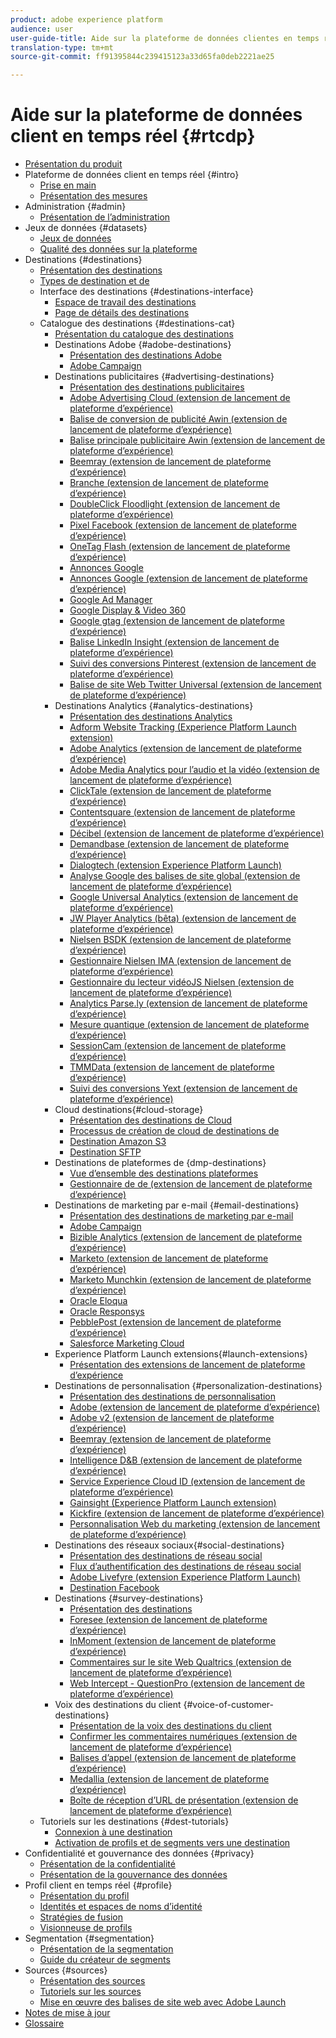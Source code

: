 ```yaml
---
product: adobe experience platform
audience: user
user-guide-title: Aide sur la plateforme de données clientes en temps réel
translation-type: tm+mt
source-git-commit: ff91395844c239415123a33d65fa0deb2221ae25

---
```



# Aide sur la plateforme de données client en temps réel {#rtcdp}

* [Présentation du produit](overview.md)
* Plateforme de données client en temps réel {#intro}
   * [Prise en main](get-started.md)
   * [Présentation des mesures](home-page-dashboards.md)
* Administration {#admin}
   * [Présentation de l’administration](administration/admin-overview.md)
* Jeux de données {#datasets}
   * [Jeux de données](datasets/dataset.md)
   * [Qualité des données sur la plateforme](datasets/data-quality.md)
* Destinations {#destinations}
   * [Présentation des destinations](destinations/destinations-overview.md)
   * [Types de destination et  de](/help/rtcdp/destinations/destination-types.md)
   * Interface des destinations {#destinations-interface}
      * [Espace de travail des destinations](destinations/destinations-workspace.md)
      * [Page de détails des destinations](destinations/destination-details-page.md)
   * Catalogue des destinations {#destinations-cat}
      * [Présentation du catalogue des destinations](destinations/destinations-catalog.md)
      * Destinations Adobe {#adobe-destinations}
         * [Présentation des destinations Adobe](destinations/adobe-destinations.md)
         * [Adobe Campaign](destinations/adobe-campaign-destination.md)
      * Destinations publicitaires {#advertising-destinations}
         * [Présentation des destinations publicitaires](destinations/advertising-destinations.md)
         * [Adobe Advertising Cloud (extension de lancement de plateforme d’expérience)](/help/rtcdp/destinations/adobe-advertising-cloud-extension.md)
         * [Balise de conversion de publicité Awin (extension de lancement de plateforme d’expérience)](/help/rtcdp/destinations/awin-conversiontag-extension.md)
         * [Balise principale publicitaire Awin (extension de lancement de plateforme d’expérience)](/help/rtcdp/destinations/awin-mastertag-extension.md)
         * [Beemray (extension de lancement de plateforme d’expérience)](/help/rtcdp/destinations/beemray-extension.md)
         * [Branche (extension de lancement de plateforme d’expérience)](/help/rtcdp/destinations/branch-extension.md)
         * [DoubleClick Floodlight (extension de lancement de plateforme d’expérience)](/help/rtcdp/destinations/doubleclick-floodlight-extension.md)
         * [Pixel Facebook (extension de lancement de plateforme d’expérience)](/help/rtcdp/destinations/facebook-pixel-extension.md)
         * [OneTag Flash (extension de lancement de plateforme d’expérience)](/help/rtcdp/destinations/flashtalking-extension.md)
         * [Annonces Google](/help/rtcdp/destinations/google-ads-destination.md)
         * [Annonces Google (extension de lancement de plateforme d’expérience)](/help/rtcdp/destinations/google-ads-extension.md)
         * [Google Ad Manager](/help/rtcdp/destinations/google-ad-manager-destination.md)
         * [Google Display &amp; Video 360](/help/rtcdp/destinations/google-dv360-destination.md)
         * [Google gtag (extension de lancement de plateforme d’expérience)](/help/rtcdp/destinations/gtag-advertising-extension.md)
         * [Balise LinkedIn Insight (extension de lancement de plateforme d’expérience)](/help/rtcdp/destinations/linkedin-extension.md)
         * [Suivi des conversions Pinterest (extension de lancement de plateforme d’expérience)](destinations/pinterest-extension.md)
         * [Balise de site Web Twitter Universal (extension de lancement de plateforme d’expérience)](destinations/twitter-uwt-extension.md)
      * Destinations Analytics {#analytics-destinations}
         * [Présentation des destinations Analytics](destinations/analytics-destinations.md)
         * [Adform Website Tracking (Experience Platform Launch extension)](/help/rtcdp/destinations/adform-extension.md)
         * [Adobe Analytics (extension de lancement de plateforme d’expérience)](/help/rtcdp/destinations/adobe-analytics-extension.md)
         * [Adobe Media Analytics pour l’audio et la vidéo (extension de lancement de plateforme d’expérience)](/help/rtcdp/destinations/adobe-video-analytics-extension.md)
         * [ClickTale (extension de lancement de plateforme d’expérience)](/help/rtcdp/destinations/clicktale-extension.md)
         * [Contentsquare (extension de lancement de plateforme d’expérience)](/help/rtcdp/destinations/contentsquare-extension.md)
         * [Décibel (extension de lancement de plateforme d’expérience)](/help/rtcdp/destinations/decibel-extension.md)
         * [Demandbase (extension de lancement de plateforme d’expérience)](/help/rtcdp/destinations/demandbase-extension.md)
         * [Dialogtech (extension Experience Platform Launch)](/help/rtcdp/destinations/dialogtech-extension.md)
         * [Analyse Google des balises de site global (extension de lancement de plateforme d’expérience)](/help/rtcdp/destinations/gtag-analytics-extension.md)
         * [Google Universal Analytics (extension de lancement de plateforme d’expérience)](/help/rtcdp/destinations/google-universal-analytics-extension.md)
         * [JW Player Analytics (bêta) (extension de lancement de plateforme d’expérience)](/help/rtcdp/destinations/jw-player-analytics-extension.md)
         * [Nielsen BSDK (extension de lancement de plateforme d’expérience)](destinations/nielsen-bsdk-extension.md)
         * [Gestionnaire Nielsen IMA (extension de lancement de plateforme d’expérience)](destinations/nielsen-ima-extension.md)
         * [Gestionnaire du lecteur vidéoJS Nielsen (extension de lancement de plateforme d’expérience)](destinations/nielsen-videojs-extension.md)
         * [Analytics Parse.ly (extension de lancement de plateforme d’expérience)](destinations/parsely-extension.md)
         * [Mesure quantique (extension de lancement de plateforme d’expérience)](destinations/quantum-metric-extension.md)
         * [SessionCam (extension de lancement de plateforme d’expérience)](destinations/sessioncam-extension.md)
         * [TMMData (extension de lancement de plateforme d’expérience)](destinations/tmmdata-extension.md)
         * [Suivi des conversions Yext (extension de lancement de plateforme d’expérience)](destinations/yext-extension.md)
      *  Cloud destinations{#cloud-storage}
         * [Présentation des destinations de  Cloud](destinations/cloud-storage-destinations.md)
         * [Processus de création de cloud  de  destinations de](/help/rtcdp/destinations/cloud-storage-destinations-workflow.md)
         * [Destination Amazon S3](destinations/amazon-s3-destination.md)
         * [Destination SFTP](destinations/sftp-destination.md)
      * Destinations de plateformes de  {dmp-destinations}
         * [Vue d’ensemble des destinations  plateformes](destinations/dmp-destinations.md)
         * [Gestionnaire de  de (extension de lancement de plateforme d’expérience)](/help/rtcdp/destinations/aam-dil-extension.md)
      * Destinations de marketing par e-mail {#email-destinations}
         * [Présentation des destinations de marketing par e-mail](destinations/email-marketing-destinations.md)
         * [Adobe Campaign](destinations/adobe-campaign-destination.md)
         * [Bizible Analytics (extension de lancement de plateforme d’expérience)](/help/rtcdp/destinations/bizible-extension.md)
         * [Marketo (extension de lancement de plateforme d’expérience)](destinations/marketo-extension.md)
         * [Marketo Munchkin (extension de lancement de plateforme d’expérience)](destinations/marketo-munchkin-extension.md)
         * [Oracle Eloqua](destinations/oracle-eloqua-destination.md)
         * [Oracle Responsys](destinations/oracle-responsys-destination.md)
         * [PebblePost (extension de lancement de plateforme d’expérience)](destinations/pebblepost-extension.md)
         * [Salesforce Marketing Cloud](destinations/salesforce-marketing-cloud-destination.md)
      * Experience Platform Launch extensions{#launch-extensions}
         * [Présentation des extensions de lancement de plateforme d’expérience](/help/rtcdp/destinations/experience-platform-launch-extensions.md)
      * Destinations de personnalisation {#personalization-destinations}
         * [Présentation des destinations de personnalisation](/help/rtcdp/destinations/personalization-destinations.md)
         * [Adobe (extension de lancement de plateforme d’expérience)](/help/rtcdp/destinations/adobe-target-extension.md)
         * [Adobe  v2 (extension de lancement de plateforme d’expérience)](/help/rtcdp/destinations/adobe-target-v2-extension.md)
         * [Beemray (extension de lancement de plateforme d’expérience)](/help/rtcdp/destinations/beemray-extension.md)
         * [Intelligence D&amp;B (extension de lancement de plateforme d’expérience)](/help/rtcdp/destinations/dnb-extension.md)
         * [Service Experience Cloud ID (extension de lancement de plateforme d’expérience)](/help/rtcdp/destinations/adobe-ecid-extension.md)
         * [Gainsight (Experience Platform Launch extension)](/help/rtcdp/destinations/gainsight-extension.md)
         * [Kickfire (extension de lancement de plateforme d’expérience)](/help/rtcdp/destinations/kickfire-extension.md)
         * [Personnalisation Web du marketing (extension de lancement de plateforme d’expérience)](destinations/marketo-web-personalization-extension.md)
      * Destinations des réseaux sociaux{#social-destinations}
         * [Présentation des destinations de réseau social](/help/rtcdp/destinations/social-network-destinations.md)
         * [Flux d’authentification des destinations de réseau social](/help/rtcdp/destinations/social-network-destinations-workflow.md)
         * [Adobe Livefyre (extension Experience Platform Launch)](/help/rtcdp/destinations/adobe-livefyre-extension.md)
         * [Destination Facebook](/help/rtcdp/destinations/facebook-destination.md)
      * Destinations {#survey-destinations}
         * [Présentation des destinations](/help/rtcdp/destinations/survey-destinations.md)
         * [Foresee (extension de lancement de plateforme d’expérience)](/help/rtcdp/destinations/foresee-extension.md)
         * [InMoment (extension de lancement de plateforme d’expérience)](/help/rtcdp/destinations/inmoment-extension.md)
         * [Commentaires sur le site Web Qualtrics (extension de lancement de plateforme d’expérience)](destinations/qualtrics-extension.md)
         * [Web Intercept  - QuestionPro (extension de lancement de plateforme d’expérience)](/help/rtcdp/destinations/web-intercept-surveys-extension.md)
      * Voix des destinations du client {#voice-of-customer-destinations}
         * [Présentation de la voix des destinations du client](/help/rtcdp/destinations/voice-of-customer-destinations.md)
         * [Confirmer les commentaires numériques (extension de lancement de plateforme d’expérience)](/help/rtcdp/destinations/confirmit-digital-feedback-extension.md)
         * [Balises d’appel (extension de lancement de plateforme d’expérience)](/help/rtcdp/destinations/invoca-extension.md)
         * [Medallia (extension de lancement de plateforme d’expérience)](destinations/medallia-extension.md)
         * [Boîte de réception d’URL de présentation (extension de lancement de plateforme d’expérience)](destinations/talkurl-extension.md)
   * Tutoriels sur les destinations {#dest-tutorials}
      * [Connexion à une destination](/help/rtcdp/destinations/connect-destination.md)
      * [Activation de profils et de segments vers une destination](destinations/activate-destinations.md)
* Confidentialité et gouvernance des données {#privacy}
   * [Présentation de la confidentialité](privacy/privacy-overview.md)
   * [Présentation de la gouvernance des données](privacy/data-governance-overview.md)
* Profil client en temps réel {#profile}
   * [Présentation du profil](profile/profile-overview.md)
   * [Identités et espaces de noms d’identité](profile/identities-overview.md)
   * [Stratégies de fusion](profile/merge-policies.md)
   * [Visionneuse de profils](profile/profile-viewer.md)
* Segmentation {#segmentation}
   * [Présentation de la segmentation](segmentation/segmentation-overview.md)
   * [Guide du créateur de segments](segmentation/segment-builder-guide.md)
* Sources {#sources}
   * [Présentation des sources](sources/sources-overview.md)
   * [Tutoriels sur les sources](sources/sources-tutorials.md)
   * [Mise en œuvre des balises de site web avec Adobe Launch](sources/launch.md)
* [Notes de mise à jour](https://www.adobe.io/apis/experienceplatform/home/services/release-notes.html#!end-user/markdown/release-notes/release-notes.md)
* [Glossaire](https://www.adobe.io/apis/experienceplatform/home/services/acp-glossary.html)